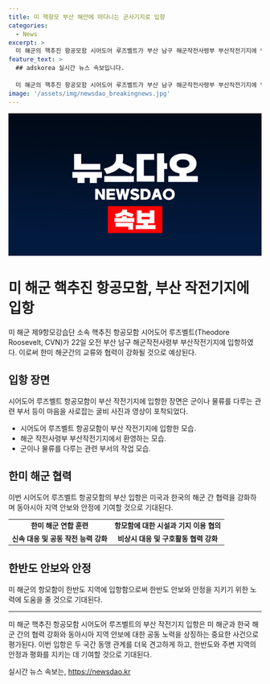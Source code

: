 ```yaml
---
title: 미 핵항모 부산 해안에 떠다니는 군사기지로 입항
categories:
  - News
excerpt: >
  미 해군의 핵추진 항공모함 시어도어 루즈벨트가 부산 남구 해군작전사령부 부산작전기지에 입항했다.
feature_text: >
  ## adskorea 실시간 뉴스 속보입니다.

  미 해군의 핵추진 항공모함 시어도어 루즈벨트가 부산 남구 해군작전사령부 부산작전기지에 입항했다.
image: '/assets/img/newsdao_breakingnews.jpg'
---
```


<p><img src="/assets/img/newsdao_breakingnews.jpg" alt="adskorea 속보" /></p>

<h1>미 해군 핵추진 항공모함, 부산 작전기지에 입항</h1>

<p data-ke-size="size16">미 해군 제9항모강습단 소속 핵추진 항공모함 시어도어 루즈벨트(Theodore Roosevelt, CVN)가 22일 오전 부산 남구 해군작전사령부 부산작전기지에 입항하였다. 이로써 한미 해군간의 교류와 협력이 강화될 것으로 예상된다.</p>

<h2 data-ke-size="size26">입항 장면</h2>

<p data-ke-size="size16">시어도어 루즈벨트 항공모함이 부산 작전기지에 입항한 장면은 군이나 물류를 다루는 관련 부서 등이 마음을 사로잡는 굴비 사진과 영상이 포착되었다.</p>

<ul>
  <li>시어도어 루즈벨트 항공모함이 부산 작전기지에 입항한 모습.</li>
  <li>해군 작전사령부 부산작전기지에서 환영하는 모습.</li>
  <li>군이나 물류를 다루는 관련 부서의 작업 모습.</li>
</ul>

<h2 data-ke-size="size26">한미 해군 협력</h2>

<p data-ke-size="size16">이번 시어도어 루즈벨트 항공모함의 부산 입항은 미국과 한국의 해군 간 협력을 강화하며 동아시아 지역 안보와 안정에 기여할 것으로 기대된다.</p>

<table>
  <tr>
    <td style="text-align: center; height: 17px;"><b>한미 해군 연합 훈련</b></td>
    <td style="text-align: center; height: 17px;"><b>항모함에 대한 시설과 기지 이용 협의</b></td>
  </tr>
  <tr>
    <td style="text-align: center; height: 17px;"><b>신속 대응 및 공동 작전 능력 강화</b></td>
    <td style="text-align: center; height: 17px;"><b>비상시 대응 및 구호활동 협력 강화</b></td>
  </tr>
</table>

<h2 data-ke-size="size26">한반도 안보와 안정</h2>

<p data-ke-size="size16">미 해군의 항모함이 한반도 지역에 입항함으로써 한반도 안보와 안정을 지키기 위한 노력에 도움을 줄 것으로 기대된다.</p>

<hr>

<p data-ke-size="size16">미 해군 핵추진 항공모함 시어도어 루즈벨트의 부산 작전기지 입항은 미 해군과 한국 해군 간의 협력 강화와 동아시아 지역 안보에 대한 공동 노력을 상징하는 중요한 사건으로 평가된다. 이번 입항은 두 국간 동맹 관계를 더욱 견고하게 하고, 한반도와 주변 지역의 안정과 평화를 지키는 데 기여할 것으로 기대된다.</p>
실시간 뉴스 속보는, <a href="https://newsdao.kr" rel="dofollow">https://newsdao.kr</a>


